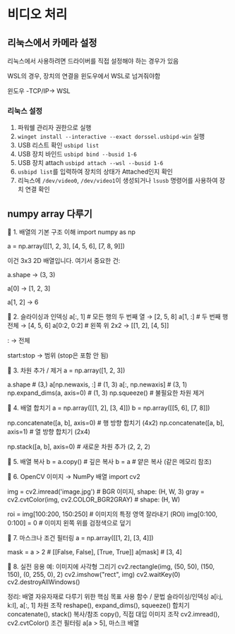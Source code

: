 # 비디오 처리
## 리눅스에서 카메라 설정
리눅스에서 사용하려면 드라이버를 직접 설정해야 하는 경우가 있음

WSL의 경우, 장치의 연결을 윈도우에서 WSL로 넘겨줘야함

윈도우 -TCP/IP-> WSL

### 리눅스 설정
1. 파워쉘 관리자 권한으로 실행
2. <code>winget install --interactive --exact dorssel.usbipd-win</code> 실행
3. USB 리스트 확인 <code>usbipd list</code>
4. USB 장치 바인드 <code>usbipd bind --busid 1-6</code>
5. USB 장치 attach <code>usbipd attach --wsl --busid 1-6</code>
6. <code>usbipd list</code>를 입력하여 장치의 상태가 Attached인지 확인
7. 리늑스에 <code>/dev/video0</code>, <code>/dev/video1</code>이 생성되거나 <code>lsusb</code> 명령어를 사용하여 장치 연결 확인

## numpy array 다루기
🔶 1. 배열의 기본 구조 이해
import numpy as np

a = np.array([[1, 2, 3],
              [4, 5, 6],
              [7, 8, 9]])


이건 3x3 2D 배열입니다. 여기서 중요한 건:

a.shape → (3, 3)

a[0] → [1, 2, 3]

a[1, 2] → 6

🔶 2. 슬라이싱과 인덱싱
a[:, 1]       # 모든 행의 두 번째 열 → [2, 5, 8]
a[1, :]       # 두 번째 행 전체 → [4, 5, 6]
a[0:2, 0:2]   # 왼쪽 위 2x2 → [[1, 2], [4, 5]]


: → 전체

start:stop → 범위 (stop은 포함 안 됨)

🔶 3. 차원 추가 / 제거
a = np.array([1, 2, 3])

a.shape                  # (3,)
a[np.newaxis, :]         # (1, 3)
a[:, np.newaxis]         # (3, 1)
np.expand_dims(a, axis=0)  # (1, 3)
np.squeeze()             # 불필요한 차원 제거

🔶 4. 배열 합치기
a = np.array([[1, 2], [3, 4]])
b = np.array([[5, 6], [7, 8]])

np.concatenate([a, b], axis=0)  # 행 방향 합치기 (4x2)
np.concatenate([a, b], axis=1)  # 열 방향 합치기 (2x4)

np.stack([a, b], axis=0)  # 새로운 차원 추가 (2, 2, 2)

🔶 5. 배열 복사
b = a.copy()  # 깊은 복사
b = a         # 얕은 복사 (같은 메모리 참조)

🔶 6. OpenCV 이미지 → NumPy 배열
import cv2

img = cv2.imread('image.jpg')  # BGR 이미지, shape: (H, W, 3)
gray = cv2.cvtColor(img, cv2.COLOR_BGR2GRAY)  # shape: (H, W)

roi = img[100:200, 150:250]  # 이미지의 특정 영역 잘라내기 (ROI)
img[0:100, 0:100] = 0        # 이미지 왼쪽 위를 검정색으로 덮기

🔶 7. 마스크나 조건 필터링
a = np.array([[1, 2], [3, 4]])

mask = a > 2          # [[False, False], [True, True]]
a[mask]               # [3, 4]

🔶 8. 실전 응용 예: 이미지에 사각형 그리기
cv2.rectangle(img, (50, 50), (150, 150), (0, 255, 0), 2)
cv2.imshow("rect", img)
cv2.waitKey(0)
cv2.destroyAllWindows()

정리: 배열 자유자재로 다루기 위한 핵심
목표	사용 함수 / 문법
슬라이싱/인덱싱	a[i:j, k:l], a[:, 1]
차원 조작	reshape(), expand_dims(), squeeze()
합치기	concatenate(), stack()
복사/참조	copy(), 직접 대입
이미지 조작	cv2.imread(), cv2.cvtColor()
조건 필터링	a[a > 5], 마스크 배열